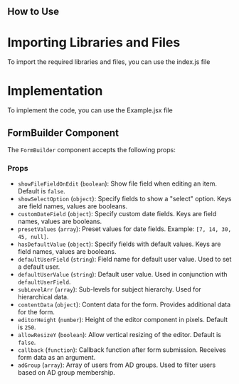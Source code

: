 ## How to Use

# Importing Libraries and Files
To import the required libraries and files, you can use the index.js file

# Implementation
To implement the code, you can use the Example.jsx file

## FormBuilder Component

The `FormBuilder` component accepts the following props:

### Props

- `showFileFieldOnEdit` (`boolean`): Show file field when editing an item. Default is `false`.
- `showSelectOption` (`object`): Specify fields to show a "select" option. Keys are field names, values are booleans.
- `customDateField` (`object`): Specify custom date fields. Keys are field names, values are booleans.
- `presetValues` (`array`): Preset values for date fields. Example: `[7, 14, 30, 45, null]`.
- `hasDefaultValue` (`object`): Specify fields with default values. Keys are field names, values are booleans.
- `defaultUserField` (`string`): Field name for default user value. Used to set a default user.
- `defaultUserValue` (`string`): Default user value. Used in conjunction with `defaultUserField`.
- `subLevelArr` (`array`): Sub-levels for subject hierarchy. Used for hierarchical data.
- `contentData` (`object`): Content data for the form. Provides additional data for the form.
- `editorHeight` (`number`): Height of the editor component in pixels. Default is `250`.
- `allowResizeY` (`boolean`): Allow vertical resizing of the editor. Default is `false`.
- `callback` (`function`): Callback function after form submission. Receives form data as an argument.
- `adGroup` (`array`): Array of users from AD groups. Used to filter users based on AD group membership.

